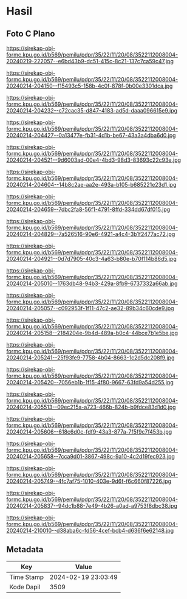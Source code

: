 # Hasil

## Foto C Plano

https://sirekap-obj-formc.kpu.go.id/b569/pemilu/pdpr/35/22/11/20/08/3522112008004-20240219-222057--e6bd43b9-dc51-415c-8c21-137c7ca59c47.jpg

https://sirekap-obj-formc.kpu.go.id/b569/pemilu/pdpr/35/22/11/20/08/3522112008004-20240214-204150--f15493c5-158b-4c0f-878f-0b00e3301dca.jpg

https://sirekap-obj-formc.kpu.go.id/b569/pemilu/pdpr/35/22/11/20/08/3522112008004-20240214-204232--c72cac35-d847-4183-ad5d-daaa096615e9.jpg

https://sirekap-obj-formc.kpu.go.id/b569/pemilu/pdpr/35/22/11/20/08/3522112008004-20240214-204427--0a13477e-fb31-4d1b-be67-43a3a4dba6d0.jpg

https://sirekap-obj-formc.kpu.go.id/b569/pemilu/pdpr/35/22/11/20/08/3522112008004-20240214-204521--9d6003ad-00e4-4bd3-98d3-83693c22c93e.jpg

https://sirekap-obj-formc.kpu.go.id/b569/pemilu/pdpr/35/22/11/20/08/3522112008004-20240214-204604--14b8c2ae-aa2e-493a-b105-b685221e23d1.jpg

https://sirekap-obj-formc.kpu.go.id/b569/pemilu/pdpr/35/22/11/20/08/3522112008004-20240214-204659--7dbc2fa8-56f1-4791-8ffd-334dd67df015.jpg

https://sirekap-obj-formc.kpu.go.id/b569/pemilu/pdpr/35/22/11/20/08/3522112008004-20240214-204829--7a526516-90e6-4921-a4c4-3b1f2477ac72.jpg

https://sirekap-obj-formc.kpu.go.id/b569/pemilu/pdpr/35/22/11/20/08/3522112008004-20240214-204921--0d7d7905-40c3-4a63-b80e-b70f114b86d5.jpg

https://sirekap-obj-formc.kpu.go.id/b569/pemilu/pdpr/35/22/11/20/08/3522112008004-20240214-205010--1763db48-94b3-429a-8fb9-6737332a66ab.jpg

https://sirekap-obj-formc.kpu.go.id/b569/pemilu/pdpr/35/22/11/20/08/3522112008004-20240214-205057--c092953f-1f11-47c2-ae32-89b34c60cde9.jpg

https://sirekap-obj-formc.kpu.go.id/b569/pemilu/pdpr/35/22/11/20/08/3522112008004-20240214-205158--2184204e-9b4d-489a-b0c4-44bce7b1e5be.jpg

https://sirekap-obj-formc.kpu.go.id/b569/pemilu/pdpr/35/22/11/20/08/3522112008004-20240214-205241--25f93fe9-7758-4b04-8663-1c2d5dc208f9.jpg

https://sirekap-obj-formc.kpu.go.id/b569/pemilu/pdpr/35/22/11/20/08/3522112008004-20240214-205420--7056eb1b-1f15-4f80-9667-63fd9a54d255.jpg

https://sirekap-obj-formc.kpu.go.id/b569/pemilu/pdpr/35/22/11/20/08/3522112008004-20240214-205513--09ec215a-a723-466b-824b-b9fdce83d1d0.jpg

https://sirekap-obj-formc.kpu.go.id/b569/pemilu/pdpr/35/22/11/20/08/3522112008004-20240214-205606--618c6d0c-fdf9-43a3-877a-7f5f9c7f453b.jpg

https://sirekap-obj-formc.kpu.go.id/b569/pemilu/pdpr/35/22/11/20/08/3522112008004-20240214-205658--7cca9d01-3867-498c-9a10-4c2d19fec923.jpg

https://sirekap-obj-formc.kpu.go.id/b569/pemilu/pdpr/35/22/11/20/08/3522112008004-20240214-205749--4fc7af75-1010-403e-9d6f-f6c660f87226.jpg

https://sirekap-obj-formc.kpu.go.id/b569/pemilu/pdpr/35/22/11/20/08/3522112008004-20240214-205837--94dc1b88-7e49-4b26-a0ad-a9753f8dbc38.jpg

https://sirekap-obj-formc.kpu.go.id/b569/pemilu/pdpr/35/22/11/20/08/3522112008004-20240214-210010--d38aba6c-fd56-4cef-bcb4-d636f6e62148.jpg


## Metadata

| Key        | Value               |
| ---------- | ------------------- |
| Time Stamp | 2024-02-19 23:03:49 |
| Kode Dapil | 3509                |



